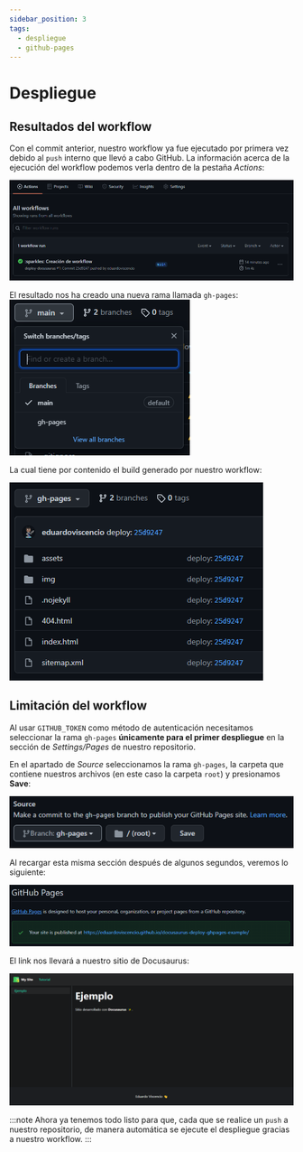 ```yaml
---
sidebar_position: 3
tags:
  - despliegue
  - github-pages
---
```


# Despliegue

## Resultados del workflow

Con el commit anterior, nuestro workflow ya fue ejecutado por primera vez debido al `push` interno que llevó a cabo GitHub. La información acerca de la ejecución del workflow podemos verla dentro de la pestaña *Actions*:

![Workflow results](/img/action-result.PNG)

El resultado nos ha creado una nueva rama llamada `gh-pages`:
![Branch](/img/branches.PNG)

La cual tiene por contenido el build generado por nuestro workflow:

![Content](/img/gh-pages-content.PNG)

## Limitación del workflow

Al usar `GITHUB_TOKEN` como método de autenticación necesitamos seleccionar la rama `gh-pages` **únicamente para el primer despliegue** en la sección de *Settings/Pages* de nuestro repositorio.

En el apartado de *Source* seleccionamos la rama `gh-pages`, la carpeta que contiene nuestros archivos (en este caso la carpeta `root`) y presionamos **Save**:

![Settings](/img/source.PNG)

Al recargar esta misma sección después de algunos segundos, veremos lo siguiente:

![Deployed](/img/deployed.PNG)

El link nos llevará a nuestro sitio de Docusaurus:

![Site](/img/site.PNG)

:::note
Ahora ya tenemos todo listo para que, cada que se realice un `push` a nuestro repositorio, de manera automática se ejecute el despliegue gracias a nuestro workflow.
:::